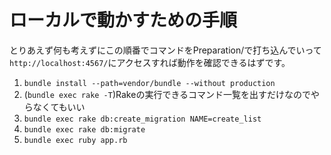 # ローカルで動かすための手順
とりあえず何も考えずにこの順番でコマンドをPreparation/で打ち込んでいって`http://localhost:4567/`にアクセスすれば動作を確認できるはずです。

1. `bundle install --path=vendor/bundle --without production`
2. (`bundle exec rake -T`)Rakeの実行できるコマンド一覧を出すだけなのでやらなくてもいい
3. `bundle exec rake db:create_migration NAME=create_list`
4. `bundle exec rake db:migrate`
5. `bundle exec ruby app.rb`